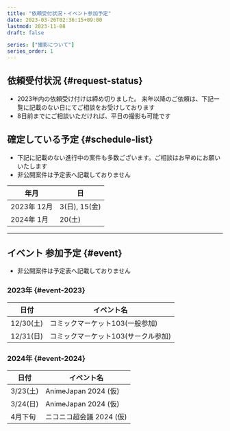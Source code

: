 ```yaml
---
title: "依頼受付状況・イベント参加予定"
date: 2023-03-26T02:36:15+09:00
lastmod: 2023-11-08
draft: false

series: ["撮影について"]
series_order: 1
---
```


## 依頼受付状況 {#request-status}

- 2023年内の依頼受け付けは締め切りました。
来年以降のご依頼は、下記一覧に記載のない日にてご相談をお受けしております
- 8日前までにご相談いただければ、平日の撮影も可能です

## 確定している予定 {#schedule-list}

- 下記に記載のない進行中の案件も多数ございます。ご相談はお早めにお願いいたします
- 非公開案件は予定表へ記載しておりません

| 年月        | 日            |
| ----------- | ------------- |
| 2023年 12月 | 3(日), 15(金) |
| 2024年 1月  | 20(土)        |

---

## イベント 参加予定 {#event}

- 非公開案件は予定表へ記載しておりません

### 2023年 {#event-2023}

| 日付      | イベント名                          |
| --------- | ----------------------------------- |
| 12/30(土) | コミックマーケット103(一般参加)     |
| 12/31(日) | コミックマーケット103(サークル参加) |

### 2024年 {#event-2024}

| 日付     | イベント名               |
| -------- | ------------------------ |
| 3/23(土) | AnimeJapan 2024 (仮)     |
| 3/24(日) | AnimeJapan 2024 (仮)     |
| 4月下旬  | ニコニコ超会議 2024 (仮) |
